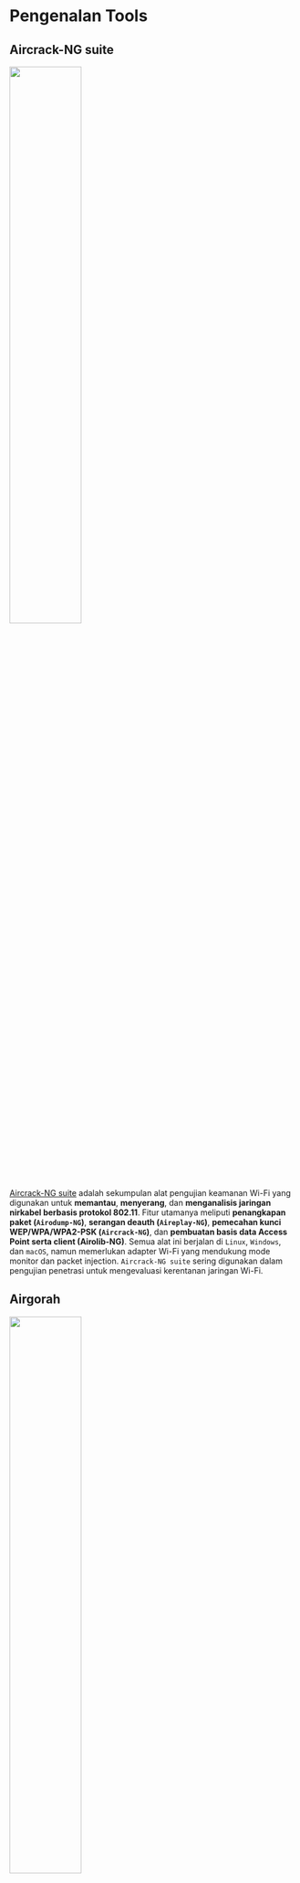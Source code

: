 # Pengenalan Tools

## Aircrack-NG suite

<div>
  <img src="https://github.com/fixploit03/Pentest-WiFi/blob/main/docs/img/aircrack-ng.png" width="50%" />
</div>

[Aircrack-NG suite](https://github.com/aircrack-ng/aircrack-ng) adalah sekumpulan alat pengujian keamanan Wi-Fi yang digunakan untuk **memantau**, **menyerang**, dan **menganalisis jaringan nirkabel berbasis protokol 802.11**. Fitur utamanya meliputi **penangkapan paket (`Airodump-NG`)**, **serangan deauth (`Aireplay-NG`)**, **pemecahan kunci WEP/WPA/WPA2-PSK (`Aircrack-NG`)**, dan **pembuatan basis data Access Point serta client (Airolib-NG)**. Semua alat ini berjalan di `Linux`, `Windows`, dan `macOS`, namun memerlukan adapter Wi-Fi yang mendukung mode monitor dan packet injection. `Aircrack-NG suite` sering digunakan dalam pengujian penetrasi untuk mengevaluasi kerentanan jaringan Wi-Fi.

## Airgorah


<div>
  <img src="https://github.com/fixploit03/Pentest-WiFi/blob/main/docs/img/airgorah.png" width="50%" />
</div>

[Airgorah](https://github.com/martin-olivier/airgorah) adalah alat **untuk pengujian keamanan Wi-Fi berbasis `Aircrack-ng suite`**, yang mendukung **penangkapan lalu lintas Wi-Fi terdekat**, **penemuan client yang terhubung ke Access Point**, **serangan deauth**, **penangkapan handshake**, serta **pemecahan kata sandi Access Point**. Ditulis dalam `Rust` dengan antarmuka grafis `GTK4`, alat ini hanya berfungsi di `Linux` dengan hak akses `root` dan adapter Wi-Fi yang mendukung mode monitor serta packet injection. `Airgorah` sering digunakan dalam pengujian penetrasi untuk mengevaluasi kerentanan jaringan nirkabel.

## Bettercap

<div>
  <img src="https://github.com/fixploit03/Pentest-WiFi/blob/main/docs/img/bettercap.png" width="50%" />
</div>

[Bettercap](https://github.com/bettercap/bettercap) adalah alat serbaguna untuk **serangan Man-in-the-Middle (MITM)** dan **manipulasi lalu lintas jaringan**, mendukung fitur seperti **ARP/DNS spoofing**, **manipulasi stream HTTP/HTTPS/TCP**, **sniffing kredensial**, serta **pengujian pada Wi-Fi**, **Bluetooth Low Energy (BLE)**, **HID**, dan **CAN**. Alat ini sering digunakan dalam pengujian penetrasi untuk mengamati dan memanipulasi lalu lintas di lapisan IP/TCP, di samping serangan berbasis Wi-Fi.

## Cowpatty

<div>
  <img src="https://github.com/fixploit03/Pentest-WiFi/blob/main/docs/img/cowpatty.png" width="50%" />
</div>

[Cowpatty](https://github.com/joswr1ght/cowpatty) adalah alat untuk **melakukan serangan dictionary offline terhadap jaringan WPA/WPA2-PSK dengan menangkap empat-way handshake EAPOL**. Alat ini dikembangkan oleh [Joshua Wright](https://www.sans.org/profiles/joshua-wright) dan mendukung penggunaan tabel pelangi (rainbow tables) untuk mempercepat pemulihan passphrase PMK. `Cowpatty` sering digunakan dalam pengujian penetrasi Wi-Fi untuk mengidentifikasi passphrase lemah, biasanya dikombinasikan dengan alat seperti `Airodump-NG` dan `GenPMK`. 

## MDK3

<div>
  <img src="https://github.com/fixploit03/Pentest-WiFi/blob/main/docs/img/mdk3.png" width="50%" />
</div>

[MDK3](https://github.com/charlesxsh/mdk3-master) adalah alat proof-of-concept (POC) untuk **pengujian stres dan eksploitasi kelemahan protokol 802.11**, seperti **beacon flooding**, **deauthentication**, dan **probe flooding**. Alat ini sering digunakan untuk simulasi serangan DoS atau pengujian penetrasi pada jaringan Wi-Fi.

## MDK4

<div>
  <img src="https://github.com/fixploit03/Pentest-WiFi/blob/main/docs/img/missing.png" width="50%" />
</div>

[MDK4](https://github.com/aircrack-ng/mdk4) adalah versi lanjutan dari `MDK3` dengan mode serangan yang lebih beragam, peningkatan kompatibilitas, dan fitur tambahan. Alat ini digunakan untuk **menguji implementasi protokol 802.11 melalui serangan seperti beacon flooding**, **deauthentication**, **probe flooding**, dan **berbagai mode Proof of Concept (PoC) lainnya**.

## PixieWPS

<div>
  <img src="https://github.com/fixploit03/Pentest-WiFi/blob/main/docs/img/pixiewps.png" width="50%" />
</div>

[PixieWPS](https://github.com/wiire-a/pixiewps) adalah alat untuk **melakukan serangan Pixie-Dust (brute-force offline) pada implementasi WPS yang rentan**, dengan mengeksploitasi nonce atau entropy rendah untuk mendapatkan PIN WPS secara cepat tanpa brute-force online yang lama. Alat ini sering digunakan bersama `Reaver` atau `Wash`, atau diintegrasikan dalam alur kerja pengujian WPS.

## Reaver

<div>
  <img src="https://github.com/fixploit03/Pentest-WiFi/blob/main/docs/img/reaver.png" width="50%" />
</div>

[Reaver](https://github.com/t6x/reaver-wps-fork-t6x) adalah alat untuk **melakukan serangan brute-force pada PIN WPS secara online guna mendapatkan kunci WPA/WPA2-PSK**. `Reaver` juga mendukung mode eksploitasi Pixie-Dust dengan flag khusus. Alat ini efektif digunakan pada target yang masih mengaktifkan WPS, meskipun banyak access point (AP) modern telah menerapkan mitigasi atau fitur lockout.

## Wifite

<div>
  <img src="https://github.com/fixploit03/Pentest-WiFi/blob/main/docs/img/wifite.png" width="50%" />
</div>

[Wifite](https://github.com/derv82/wifite2) adalah alat otomatisasi untuk pengujian penetrasi (pentest) Wi-Fi yang mengintegrasikan berbagai alat ke dalam satu proses otomatis. Alat ini menggabungkan fungsi dari perangkat seperti `Aircrack-NG suite`, `Reaver`, `PixieWPS`, dan lainnya untuk **menangkap handshake**, **melakukan serangan WPS**, dan **cracking**. `Wifite` dirancang untuk mempercepat alur kerja audit otomatis pada banyak target. Cocok untuk laboratorium atau rekognisi awal, tetapi penting untuk memahami setiap langkahnya agar tetap memiliki kendali penuh.
